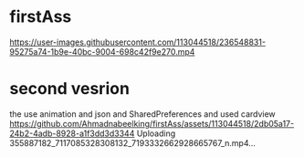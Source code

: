 # firstAss

https://user-images.githubusercontent.com/113044518/236548831-95275a74-1b9e-40bc-9004-698c42f9e270.mp4

# second vesrion 
the use animation and json and SharedPreferences and used cardview
https://github.com/Ahmadnabeelking/firstAss/assets/113044518/2db05a17-24b2-4adb-8928-a1f3dd3d3344
Uploading 355887182_7117085328308132_7193332662928665767_n.mp4…
